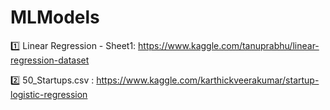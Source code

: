 # MLModels

1️⃣ Linear Regression - Sheet1: https://www.kaggle.com/tanuprabhu/linear-regression-dataset

2️⃣ 50_Startups.csv : https://www.kaggle.com/karthickveerakumar/startup-logistic-regression
